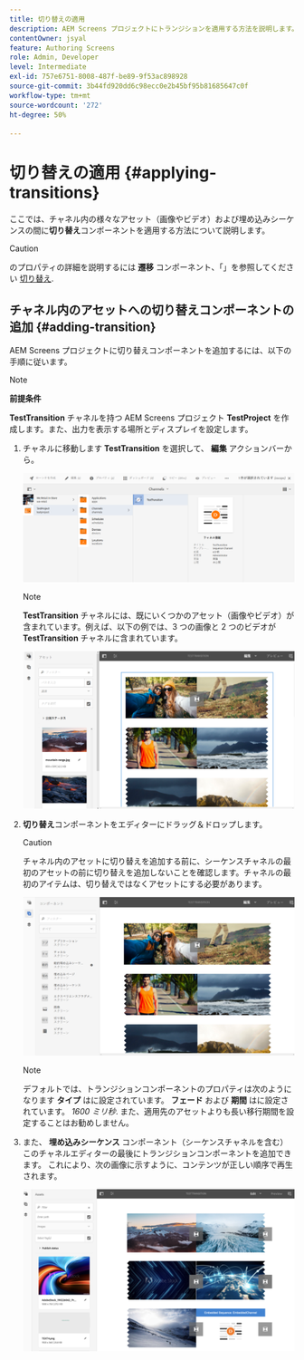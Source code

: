 ```yaml
---
title: 切り替えの適用
description: AEM Screens プロジェクトにトランジションを適用する方法を説明します。
contentOwner: jsyal
feature: Authoring Screens
role: Admin, Developer
level: Intermediate
exl-id: 757e6751-8008-487f-be89-9f53ac898928
source-git-commit: 3b44fd920dd6c98ecc0e2b45bf95b81685647c0f
workflow-type: tm+mt
source-wordcount: '272'
ht-degree: 50%

---
```


# 切り替えの適用 {#applying-transitions}

ここでは、チャネル内の様々なアセット（画像やビデオ）および埋め込みシーケンスの間に&#x200B;**切り替え**&#x200B;コンポーネントを適用する方法について説明します。

>[!CAUTION]
>
>のプロパティの詳細を説明するには **遷移** コンポーネント、「」を参照してください [切り替え](adding-components-to-a-channel.md#transition).

## チャネル内のアセットへの切り替えコンポーネントの追加 {#adding-transition}

AEM Screens プロジェクトに切り替えコンポーネントを追加するには、以下の手順に従います。

>[!NOTE]
>
>**前提条件**
>
>**TestTransition** チャネルを持つ AEM Screens プロジェクト **TestProject** を作成します。また、出力を表示する場所とディスプレイを設定します。

1. チャネルに移動します **TestTransition** を選択して、 **編集** アクションバーから。

   ![image1](assets/transitions1.png)

   >[!NOTE]
   >
   >**TestTransition** チャネルには、既にいくつかのアセット（画像やビデオ）が含まれています。例えば、以下の例では、3 つの画像と 2 つのビデオが **TestTransition** チャネルに含まれています。

   ![image2](assets/transitions2.png)


1. **切り替え**&#x200B;コンポーネントをエディターにドラッグ＆ドロップします。

   >[!CAUTION]
   >
   >チャネル内のアセットに切り替えを追加する前に、シーケンスチャネルの最初のアセットの前に切り替えを追加しないことを確認します。チャネルの最初のアイテムは、切り替えではなくアセットにする必要があります。

   ![image3](assets/transitions3.png)

   >[!NOTE]
   >
   >デフォルトでは、トランジションコンポーネントのプロパティは次のようになります **タイプ** はに設定されています。 **フェード** および **期間** はに設定されています。 *1600 ミリ秒*. また、適用先のアセットよりも長い移行期間を設定することはお勧めしません。

1. また、 **埋め込みシーケンス** コンポーネント（シーケンスチャネルを含む）このチャネルエディターの最後にトランジションコンポーネントを追加できます。 これにより、次の画像に示すように、コンテンツが正しい順序で再生されます。

   ![image3](assets/transitions5.png)
